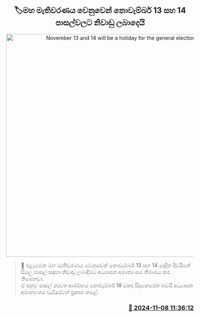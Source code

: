<p align='center'><b><h2 align='center' title='November 13 and 14 will be a holiday for the general election'>🏷මහ මැතිවරණය වෙනුවෙන් නොවැම්බර් 13 සහ 14 පාසල්වලට නිවාඩු ලබාදෙයි</h2></b></p>
<p align='center'><img src='https://helakuru.sgp1.cdn.digitaloceanspaces.com/esana/images/lib/school-students[1].jpg' width='600' alt='November 13 and 14 will be a holiday for the general election'></p>

>📝 එළැඹෙන මහ මැතිවරණය වෙනුවෙන් නොවැම්බර් 13 සහ 14 දෙදින දිවයිනේ සියලු පාසල් සඳහා නිවාඩු ලබාදීමට අධ්‍යාපන අමාත්‍යංශය තීරණය කර තිබෙනවා.<br>ඒ අනුව පාසල් නැවත ආරම්භය නොවැම්බර් 18 වනදා සිදුකෙරෙන බවයි අධ්‍යාපන අමාත්‍යංශය වැඩිදුරටත් ප්‍රකාශ කළේ.<br>

<h3 align='right'><a href='https://www.helakuru.lk/esana/p/104867/'>📅 2024-11-08 11:36:12</a></h3>

